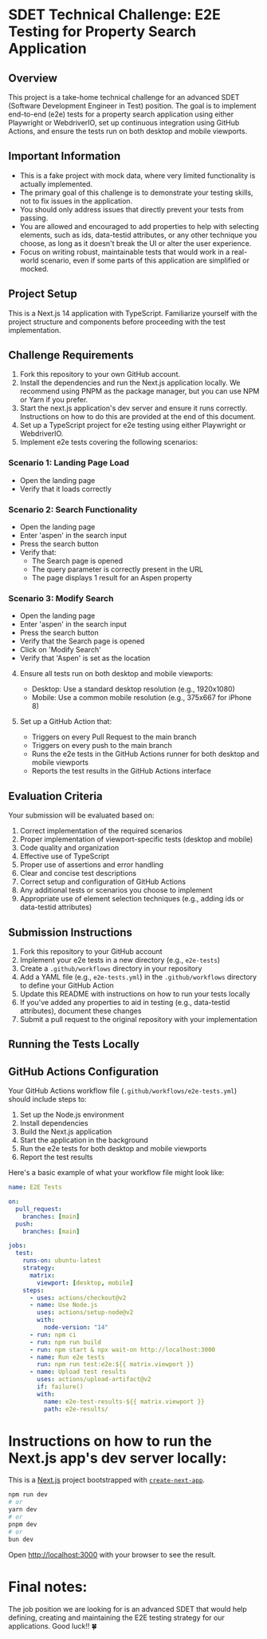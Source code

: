 # SDET Technical Challenge: E2E Testing for Property Search Application

## Overview

This project is a take-home technical challenge for an advanced SDET (Software Development Engineer in Test) position. The goal is to implement end-to-end (e2e) tests for a property search application using either Playwright or WebdriverIO, set up continuous integration using GitHub Actions, and ensure the tests run on both desktop and mobile viewports.

## Important Information

- This is a fake project with mock data, where very limited functionality is actually implemented.
- The primary goal of this challenge is to demonstrate your testing skills, not to fix issues in the application.
- You should only address issues that directly prevent your tests from passing.
- You are allowed and encouraged to add properties to help with selecting elements, such as ids, data-testid attributes, or any other technique you choose, as long as it doesn't break the UI or alter the user experience.
- Focus on writing robust, maintainable tests that would work in a real-world scenario, even if some parts of this application are simplified or mocked.

## Project Setup

This is a Next.js 14 application with TypeScript. Familiarize yourself with the project structure and components before proceeding with the test implementation.

## Challenge Requirements

1. Fork this repository to your own GitHub account.
2. Install the dependencies and run the Next.js application locally. We recommend using PNPM as the package manager, but you can use NPM or Yarn if you prefer.
3. Start the next.js application's dev server and ensure it runs correctly. Instructions on how to do this are provided at the end of this document.
4. Set up a TypeScript project for e2e testing using either Playwright or WebdriverIO.
5. Implement e2e tests covering the following scenarios:

### Scenario 1: Landing Page Load

- Open the landing page
- Verify that it loads correctly

### Scenario 2: Search Functionality

- Open the landing page
- Enter 'aspen' in the search input
- Press the search button
- Verify that:
  - The Search page is opened
  - The query parameter is correctly present in the URL
  - The page displays 1 result for an Aspen property

### Scenario 3: Modify Search

- Open the landing page
- Enter 'aspen' in the search input
- Press the search button
- Verify that the Search page is opened
- Click on 'Modify Search'
- Verify that 'Aspen' is set as the location

4. Ensure all tests run on both desktop and mobile viewports:

   - Desktop: Use a standard desktop resolution (e.g., 1920x1080)
   - Mobile: Use a common mobile resolution (e.g., 375x667 for iPhone 8)

5. Set up a GitHub Action that:
   - Triggers on every Pull Request to the main branch
   - Triggers on every push to the main branch
   - Runs the e2e tests in the GitHub Actions runner for both desktop and mobile viewports
   - Reports the test results in the GitHub Actions interface

## Evaluation Criteria

Your submission will be evaluated based on:

1. Correct implementation of the required scenarios
2. Proper implementation of viewport-specific tests (desktop and mobile)
3. Code quality and organization
4. Effective use of TypeScript
5. Proper use of assertions and error handling
6. Clear and concise test descriptions
7. Correct setup and configuration of GitHub Actions
8. Any additional tests or scenarios you choose to implement
9. Appropriate use of element selection techniques (e.g., adding ids or data-testid attributes)

## Submission Instructions

1. Fork this repository to your GitHub account
2. Implement your e2e tests in a new directory (e.g., `e2e-tests`)
3. Create a `.github/workflows` directory in your repository
4. Add a YAML file (e.g., `e2e-tests.yml`) in the `.github/workflows` directory to define your GitHub Action
5. Update this README with instructions on how to run your tests locally
6. If you've added any properties to aid in testing (e.g., data-testid attributes), document these changes
7. Submit a pull request to the original repository with your implementation

## Running the Tests Locally

## GitHub Actions Configuration

Your GitHub Actions workflow file (`.github/workflows/e2e-tests.yml`) should include steps to:

1. Set up the Node.js environment
2. Install dependencies
3. Build the Next.js application
4. Start the application in the background
5. Run the e2e tests for both desktop and mobile viewports
6. Report the test results

Here's a basic example of what your workflow file might look like:

```yaml
name: E2E Tests

on:
  pull_request:
    branches: [main]
  push:
    branches: [main]

jobs:
  test:
    runs-on: ubuntu-latest
    strategy:
      matrix:
        viewport: [desktop, mobile]
    steps:
      - uses: actions/checkout@v2
      - name: Use Node.js
        uses: actions/setup-node@v2
        with:
          node-version: "14"
      - run: npm ci
      - run: npm run build
      - run: npm start & npx wait-on http://localhost:3000
      - name: Run e2e tests
        run: npm run test:e2e:${{ matrix.viewport }}
      - name: Upload test results
        uses: actions/upload-artifact@v2
        if: failure()
        with:
          name: e2e-test-results-${{ matrix.viewport }}
          path: e2e-results/
```

# Instructions on how to run the Next.js app's dev server locally:

This is a [Next.js](https://nextjs.org/) project bootstrapped with [`create-next-app`](https://github.com/vercel/next.js/tree/canary/packages/create-next-app).

```bash
npm run dev
# or
yarn dev
# or
pnpm dev
# or
bun dev
```

Open [http://localhost:3000](http://localhost:3000) with your browser to see the result.

# Final notes:

The job position we are looking for is an advanced SDET that would help defining, creating and maintaining the E2E testing strategy for our applications.
Good luck!! 🍀
